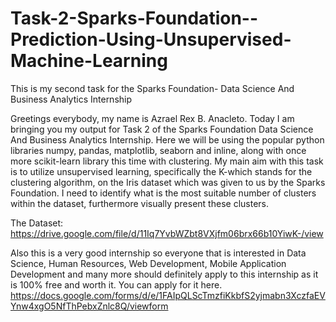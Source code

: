# Task-2-Sparks-Foundation--Prediction-Using-Unsupervised-Machine-Learning
This is my second task for the Sparks Foundation- Data Science And Business Analytics Internship


Greetings everybody, my name is Azrael Rex B. Anacleto. Today I am bringing you my output for Task 2 of the Sparks Foundation Data Science And Business Analytics Internship. Here we will be using the popular python libraries numpy, pandas, matplotlib, seaborn and inline, along with once more scikit-learn library this time with clustering. My main aim with this task  is to utilize unsupervised learning, specifically the K-which stands for the clustering algorithm, on the Iris dataset which was given to us by the Sparks Foundation.  I need to identify what is the most suitable number of clusters within the dataset, furthermore visually present these clusters.

The Dataset: https://drive.google.com/file/d/11Iq7YvbWZbt8VXjfm06brx66b10YiwK-/view

Also this is a very good internship so everyone that is interested in Data Science, Human Resources, Web Development, Mobile Application Development and many more should definitely apply to this internship as it is 100% free and worth it. You can apply for it here. https://docs.google.com/forms/d/e/1FAIpQLScTmzfiKkbfS2yjmabn3XczfaEVYnw4xgO5NfThPebxZnlc8Q/viewform


